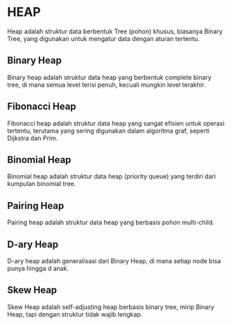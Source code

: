 # HEAP

Heap adalah struktur data berbentuk Tree (pohon) khusus, biasanya Binary Tree, yang digunakan untuk mengatur data dengan aturan tertentu.

## Binary Heap

Binary heap adalah struktur data heap yang berbentuk complete binary tree, di mana semua level terisi penuh, kecuali mungkin level terakhir.

## Fibonacci Heap

Fibonacci heap adalah struktur data heap yang sangat efisien untuk operasi tertentu, terutama yang sering digunakan dalam algoritma graf, seperti Dijkstra dan Prim.

## Binomial Heap

Binomial heap adalah struktur data heap (priority queue) yang terdiri dari kumpulan binomial tree.

## Pairing Heap

Pairing heap adalah struktur data heap yang berbasis pohon multi-child.

## D-ary Heap

D-ary heap adalah generalisasi dari Binary Heap, di mana setiap node bisa punya hingga d anak.

## Skew Heap

Skew Heap adalah self-adjusting heap berbasis binary tree, mirip Binary Heap, tapi dengan struktur tidak wajib lengkap.